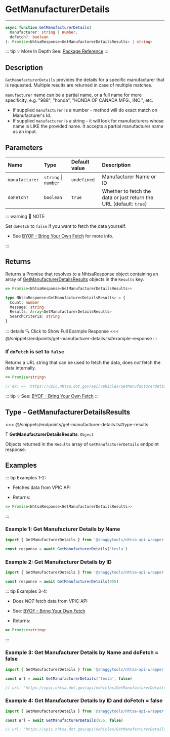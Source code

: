 # GetManufacturerDetails

---

```typescript
async function GetManufacturerDetails(
  manufacturer: string | number,
  doFetch?: boolean
): Promise<NhtsaResponse<GetManufacturerDetailsResults> | string>
```

::: tip :bulb: More In Depth
See: [Package Reference](../../typedoc/api/endpoints/GetManufacturerDetails)
:::

## Description

`GetManufacturerDetails` provides the details for a specific manufacturer that is requested.
Multiple results are returned in case of multiple matches.

`manufacturer` name can be a partial name, or a full name for more specificity, e.g. "988",
"honda", "HONDA OF CANADA MFG., INC.", etc.

- If supplied `manufacturer` is a number - method will do exact match on Manufacturer's Id.
- If supplied `manufacturer` is a string - it will look for manufacturers whose name is LIKE the
  provided name. It accepts a partial manufacturer name as an input.

## Parameters

| Name           | Type                 | Default value | Description                                                        |
| :------------- | :------------------- | :------------ | :----------------------------------------------------------------- |
| `manufacturer` | `string` \| `number` | `undefined`   | Manufacturer Name or ID                                            |
| `doFetch?`     | `boolean`            | `true`        | Whether to fetch the data or just return the URL (default: `true`) |

::: warning 📝 NOTE

Set `doFetch` to `false` if you want to fetch the data yourself.

- See [BYOF - Bring Your Own Fetch](../../guide/bring-your-own-fetch.md#option-1-set-dofetch-to-false)
  for more info.

:::

## Returns

Returns a Promise that resolves to a NhtsaResponse object containing an array of
[GetManufacturerDetailsResults](#type-getmanufacturerdetailsresults) objects in the
`Results` key.

```typescript
=> Promise<NhtsaResponse<GetManufacturerDetailsResults>>
```

```typescript
type NhtsaResponse<GetManufacturerDetailsResults> = {
  Count: number
  Message: string
  Results: Array<GetManufacturerDetailsResults>
  SearchCriteria: string
}
```

::: details :mag: Click to Show Full Example Response
<<< @/snippets/endpoints/get-manufacturer-details.ts#example-response
:::

### If `doFetch` is set to `false`

Returns a URL string that can be used to fetch the data, does _not_ fetch the data internally.

```typescript
=> Promise<string>

// ex: => 'https://vpic.nhtsa.dot.gov/api/vehicles/GetManufacturerDetails/tesla?format=json'
```

::: tip :bulb: See: [BYOF - Bring Your Own Fetch](../../guide/bring-your-own-fetch.md#option-1-set-dofetch-to-false)
:::

## Type - GetManufacturerDetailsResults

<<< @/snippets/endpoints/get-manufacturer-details.ts#type-results

Ƭ **GetManufacturerDetailsResults**: `Object`

Objects returned in the `Results` array of `GetManufacturerDetails` endpoint response.

## Examples

::: tip Examples 1-2:

- Fetches data from VPIC API

- Returns:

```typescript
=> Promise<NhtsaResponse<GetManufacturerDetailsResults>>
```

:::

### Example 1: Get Manufacturer Details by Name

```ts
import { GetManufacturerDetails } from '@shaggytools/nhtsa-api-wrapper'

const response = await GetManufacturerDetails('tesla')
```

### Example 2: Get Manufacturer Details by ID

```ts
import { GetManufacturerDetails } from '@shaggytools/nhtsa-api-wrapper'

const response = await GetManufacturerDetails(955)
```

::: tip Examples 3-4:

- Does _NOT_ fetch data from VPIC API

- See: [BYOF - Bring Your Own Fetch](../../guide/bring-your-own-fetch.md#option-1-set-dofetch-to-false)

- Returns:

```typescript
=> Promise<string>
```

:::

### Example 3: Get Manufacturer Details by Name and doFetch = false

```ts
import { GetManufacturerDetails } from '@shaggytools/nhtsa-api-wrapper'

const url = await GetManufacturerDetails('tesla', false)

// url: 'https://vpic.nhtsa.dot.gov/api/vehicles/GetManufacturerDetails/tesla?format=json'
```

### Example 4: Get Manufacturer Details by ID and doFetch = false

```ts
import { GetManufacturerDetails } from '@shaggytools/nhtsa-api-wrapper'

const url = await GetManufacturerDetails(955, false)

// url: 'https://vpic.nhtsa.dot.gov/api/vehicles/GetManufacturerDetails/955?format=json'
```
